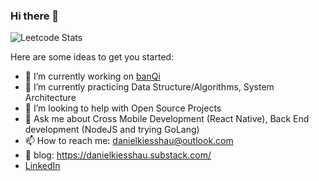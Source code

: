 ### Hi there 👋

![Leetcode Stats](https://leetcard.jacoblin.cool/danielkiesshau)


Here are some ideas to get you started:

- 🔭 I’m currently working on [banQi](https://www.linkedin.com/company/banqi/mycompany/)
- 🌱 I’m currently practicing Data Structure/Algorithms, System Architecture
- 🤔 I’m looking to help with Open Source Projects
- 💬 Ask me about Cross Mobile Development (React Native), Back End development (NodeJS and trying GoLang)
- 📫 How to reach me: danielkiesshau@outlook.com
- 📝 blog: https://danielkiesshau.substack.com/
- [LinkedIn](https://www.linkedin.com/in/daniel-kiesshau-a23859116/)

